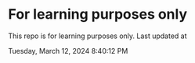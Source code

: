 # For learning purposes only
This repo is for learning purposes only.
Last updated at

Tuesday, March 12, 2024 8:40:12 PM

